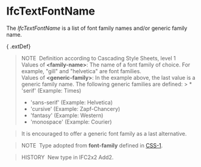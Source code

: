 # IfcTextFontName

The _IfcTextFontName_ is a list of font family names and/or generic family name.

{ .extDef}
> NOTE&nbsp; Definition according to Cascading Style Sheets, level 1  
> Values of **&lt;family-name&gt;**: The name of a font family of choice. For example, "gill" and "helvetica" are font families.  
> Values of **&lt;generic-family&gt;**: In the example above, the last value is a generic family name. The following generic families are defined: > * 'serif' (Example: Times)
> * 'sans-serif' (Example: Helvetica)
> * 'cursive' (Example: Zapf-Chancery)
> * 'fantasy' (Example: Western)
> * 'monospace' (Example: Courier)

  
> It is encouraged to offer a generic font family as a last alternative.

> NOTE&nbsp; Type adopted from **font-family** defined in [CSS-1](../../../bibliography.htm#CSS1).

> HISTORY&nbsp; New type in IFC2x2 Add2.
